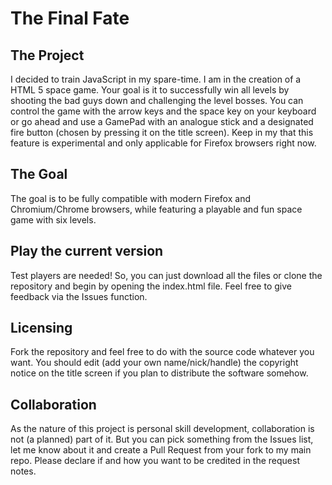 # The Final Fate

## The Project

I decided to train JavaScript in my spare-time. I am in the creation of a HTML 5 space game. Your goal is it to successfully win all levels by shooting the bad guys down and challenging the level bosses. You can control the game with the arrow keys and the space key on your keyboard or go ahead and use a GamePad with an analogue stick and a designated fire button (chosen by pressing it on the title screen). Keep in my that this feature is experimental and only applicable for Firefox browsers right now.


## The Goal
The goal is to be fully compatible with modern Firefox and Chromium/Chrome browsers, while featuring a playable and fun space game with six levels.



## Play the current version
Test players are needed! So, you can just download all the files or clone the repository and begin by opening the index.html file. Feel free to give feedback via the Issues function.



## Licensing
Fork the repository and feel free to do with the source code whatever you want. You should edit (add your own name/nick/handle) the copyright notice on the title screen if you plan to distribute the software somehow. 


## Collaboration
As the nature of this project is personal skill development, collaboration is not (a planned) part of it. But you can pick something from the Issues list, let me know about it and create a Pull Request from your fork to my main repo. Please declare if and how you want to be credited in the request notes.
